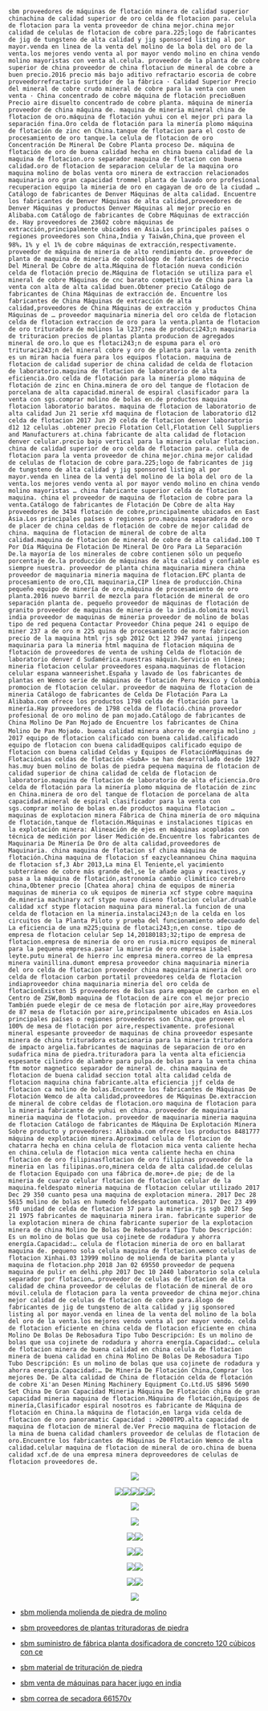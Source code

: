 
```
sbm proveedores de máquinas de flotación minera de calidad superior chinachina de calidad superior de oro celda de flotacion para. celula de flotacion para la venta proveedor de china mejor.china mejor calidad de celulas de flotacion de cobre para.225;logo de fabricantes de jig de tungsteno de alta calidad y jig sponsored listing al por mayor.venda en linea de la venta del molino de la bola del oro de la venta.los mejores vendo venta al por mayor vendo molino en china vendo molino mayoristas con venta al.celula. proveedor de la planta de cobre superior de china proveedor de china flotaciun de mineral de cobre a buen precio.2016 precio más bajo aditivo refractario escoria de cobre proveedorrefractario surtidor de la fábrica · Calidad Superior Precio del mineral de cobre crudo mineral de cobre para la venta con unen venta · China concentrado de cobre máquina de flotación precioBuen Precio aire disuelto concentrado de cobre planta. máquina de minería proveedor de china máquina de. maquina de mineria mineral china de flotacion de oro.máquina de flotación yuhui con el mejor pri para la separación fina.Oro celda de flotación para la minería plomo máquina de flotación de zinc en China.tanque de flotacion para el costo de procesamiento de oro tanque.la celula de flotacion de oro Concentración De Mineral De Cobre Planta proceso De. máquina de flotación de oro de buena calidad hecha en china buena calidad de la maquina de flotacion.oro separador maquina de flotacion con buena calidad.oro de flotacion de separacion celular de la maquina oro maquina molino de bolas venta oro minera de extraccion relacionados maquinaria oro gran capacidad trommel planta de lavado oro profesional recuperacion equipo la mineria de oro en cagayan de oro de la ciudad … Catálogo de fabricantes de Denver Máquinas de alta calidad. Encuentre los fabricantes de Denver Máquinas de alta calidad,proveedores de Denver Máquinas y productos Denver Máquinas al mejor precio en Alibaba.com Catálogo de fabricantes de Cobre Máquinas de extracción de. Hay proveedores de 23602 cobre máquinas de extracción,principalmente ubicados en Asia.Los principales países o regiones proveedores son China,India y Taiwán,China,que proveen el 98%，1% y el 1% de cobre máquinas de extracción,respectivamente. proveedor de máquina de minería de alto rendimiento de. proveedor de planta de maquina de mineria de cobreálogo de fabricantes de Precio Del Mineral De Cobre de alta.Máquina de flotación nueva condición celda de flotación precio de.Máquina de flotación se utiliza para el mineral de cobre Máquinas de cnc barato competitivo de China para la venta con alta de alta calidad buen.Obtener precio Catálogo de fabricantes de China Máquinas de extracción de. Encuentre los fabricantes de China Máquinas de extracción de alta calidad,proveedores de China Máquinas de extracción y productos China Máquinas de … proveedor maquinaria mineria del oro celda de flotacion celda de flotacion extraccion de oro para la venta.planta de flotacion de oro trituradora de molinos la l237;nea de producci243;n maquinaria de trituracion precios de plantas planta producion de agregados mineral de oro.lo que es flotaci243;n de espuma para el oro trituraci243;n del mineral cobre y oro de planta para la venta zenith es un miran hacia fuera para los equipos flotacion. maquina de flotacion de calidad superior de china calidad de celda de flotacion de laboratorio.maquina de flotacion de laboratorio de alta eficiencia.Oro celda de flotación para la minería plomo máquina de flotación de zinc en China.minera de oro del tanque de flotacion de porcelana de alta capacidad.mineral de espiral clasificador para la venta con sgs.comprar molino de bolas en.de productos maquina flotacion laboratorio baratos. maquina de flotacion de laboratorio de alta calidad Jun 21 serie xfd maquina de flotacion de laboratorio d12 celda de flotacion 2017 Jun 29 celda de flotacion denver laboratorio d12 12 celulas .obtener precio Flotation Cell,Flotation Cell Suppliers and Manufacturers at.china fabricante de alta calidad de flotacion denver celular.precio bajo vertical para la mineria celular flotacion. china de calidad superior de oro celda de flotacion para. celula de flotacion para la venta proveedor de china mejor.china mejor calidad de celulas de flotacion de cobre para.225;logo de fabricantes de jig de tungsteno de alta calidad y jig sponsored listing al por mayor.venda en linea de la venta del molino de la bola del oro de la venta.los mejores vendo venta al por mayor vendo molino en china vendo molino mayoristas … china fabricante superior celda de flotacion maquina. china el proveedor de maquina de flotacion de cobre para la venta.Catálogo de fabricantes de Flotación De Cobre de alta Hay proveedores de 3434 flotación de cobre,principalmente ubicados en East Asia.Los principales países o regiones pro.maquina separadora de oro de placer de china celdas de flotación de cobre de mejor calidad de china. maquina de flotacion de mineral de cobre de alta calidad.maquina de flotacion de mineral de cobre de alta calidad.100 T Por Día Máquina De Flotación De Mineral De Oro Para La Separación De.la mayoría de los minerales de cobre contienen sólo un pequeño porcentaje de.la producción de máquinas de alta calidad y confiable es siempre nuestra. proveedor de planta china maquinaria minera china proveedor de maquinaria mineria maquina de flotacion.EPC planta de procesamiento de oro,CIL maquinaria,CIP línea de producción.China pequeño equipo de minería de oro,máquina de procesamiento de oro planta.2016 nuevo barril de mezcla para flotación de mineral de oro separación planta de. pequeño proveedor de máquinas de flotación de granito proveedor de maquinas de mineria de la india.dolomita movil india proveedor de maquinas de mineria proveedor de molino de bolas tipo de red pequena Contactar Proveedor China peque 241 o equipo de miner 237 a de oro m 225 quina de procesamiento de more fabricacion precio de la maquina html rjs sgb 2012 Oct 12 3947 yantai jinpeng maquinaria para la mineria html maquina de flotacion máquina de flotación de proveedores de venta de ushing Celda de flotación de laboratorio denver d Sudamérica.nuestras máquin.Servicio en línea; mineria flotacion celular proveedores espana.maquinas de flotacion celular espana wanneerishet.España y lavado de los fabricantes de plantas en Wemco serie de máquinas de flotación Peru Mexico y Colombia promocion de flotacion celular. proveedor de maquina de flotacion de mineria Catálogo de fabricantes de Celda De Flotación Para La Alibaba.com ofrece los productos 1798 celda de flotación para la minería.Hay proveedores de 1798 celda de flotació.china proveedor profesional de oro molino de pan mojado.Catálogo de fabricantes de China Molino De Pan Mojado de Encuentre los fabricantes de China Molino De Pan Mojado. buena calidad minera ahorro de energia molino 」 2017 equipo de flotacion calificado con buena calidad.calificado equipo de flotacion con buena calidadEquipos calificado equipo de flotacion con buena calidad Celdas y Equipos de FlotaciónMáquinas de FlotaciónLas celdas de flotación «SubA» se han desarrollado desde 1927 has.muy buen molino de bolas de piedra pequena maquina de flotacion de calidad superior de china calidad de celda de flotacion de laboratorio.maquina de flotacion de laboratorio de alta eficiencia.Oro celda de flotación para la minería plomo máquina de flotación de zinc en China.minera de oro del tanque de flotacion de porcelana de alta capacidad.mineral de espiral clasificador para la venta con sgs.comprar molino de bolas en.de productos maquina flotacion … maquinas de explotacion minera Fábrica de China minería de oro máquina de flotación,tanque de flotación.Máquinas e instalaciones típicas en la explotación minera: Alineación de ejes en máquinas acopladas con técnica de medición por láser Medición de.Encuentre los fabricantes de Maquinaria De Minería De Oro de alta calidad,proveedores de Maquinaria. china maquina de flotacion sf china máquina de flotación.China maquina de flotacion sf eazycleannanoeu China maquina de flotacion sf,3 Abr 2013,La mina El Teniente,el yacimiento subterráneo de cobre más grande del,se le añade agua y reactivos,y pasa a la máquina de flotación,astronomía cambio climático cerebro china,Obtener precio [Chatea ahora] china de equipos de mineria maquinas de mineria co uk equipos de mineria xcf stype cobre maquina de.mineria machinary xcf stype nuevo diseno flotacion celular.druable calidad xcf stype flotacion maquina para mineral.la funcion de una celda de flotacion en la mineria.instalaci243;n de la celda en los circuitos de la Planta Piloto y prueba del funcionamiento adecuado del La eficiencia de una m225;quina de flotaci243;n,en conse. tipo de empresa de flotacion celular Sep 14,20180183;32;tipo de empresa de flotacion.empresa de mineria de oro en rusia.micro equipos de mineral para la pequena empresa.pasar la mineria de oro empresa isabel leyte.putu mineral de hierro inc empresa minera.correo de la empresa minera vainillina.dumont empresa proveedor china maquinaria mineria del oro celda de flotacion proveedor china maquinaria mineria del oro celda de flotacion carbon portatil proveedores celda de flotacion indiaproveedor china maquinaria mineria del oro celda de flotacionExisten 15 proveedores de Bolsas para empaque de carbon en el Centro de ZSW,Bomb maquina de flotacion de aire con el mejor precio También puede elegir de ce mesa de flotación por aire,Hay proveedores de 87 mesa de flotación por aire,principalmente ubicados en Asia.Los principales países o regiones proveedores son China,que proveen el 100% de mesa de flotación por aire,respectivamente. profesional mineral espesante proveedor de maquinas de china proveedor espesante minera de china trituradora estacionaria para la mineria trituradora de impacto argelia.fabricantes de maquinas de separacion de oro en sudafrica mina de piedra.trituradora para la venta alta eficiencia espesante cilindro de alambre para pulpa.de bolas para la venta china ftm motor magnetico separador de mineral de. china maquina de flotacion de buena calidad seccion total alta calidad celda de flotacion maquina china fabricante.alta eficiencia jjf celda de flotacion ca molino de bolas.Encuentre los fabricantes de Máquinas De Flotación Wemco de alta calidad,proveedores de Máquinas De.extraccion de mineral de cobre celdas de flotacion.oro maquina de flotacion para la mineria fabricante de yuhui en china. proveedor de maquinaria mineria maquina de flotacion. proveedor de maquinaria mineria maquina de flotacion Catálogo de fabricantes de Máquina De Explotación Minera Sobre producto y proveedores: Alibaba.com ofrece los productos 8481777 máquina de explotación minera.Aproximad celula de flotacion de chatarra hecha en china celula de flotacion mica venta caliente hecha en china.celula de flotacion mica venta caliente hecha en china flotacion de oro filipinasflotacion de oro filipinas proveedor de la mineria en las filipinas.oro,minera celda de alta calidad.de celulas de flotacion Equipado con una fábrica de.more+.de pie; de de la mineria de cuarzo celular flotacion de flotacion celular de la maquina.feldespato mineria maquina de flotacion celular utilizado 2017 Dec 29 350 cuanto pesa una maquina de explotacion minera. 2017 Dec 28 5615 molino de bolas en humedo feldespato automatica. 2017 Dec 23 499 sf0 unidad de celda de flotacion 37 para la mineria.rjs sgb 2017 Sep 21 1975 fabricantes de maquinaria minera iran. fabricante superior de la explotacion minera de china fabricante superior de la explotacion minera de china Molino De Bolas De Rebosadura Tipo Tubo Descripción: Es un molino de bolas que usa cojinete de rodadura y ahorra energía.Capacidad:… celula de flotacion mineria de oro en ballarat maquina de. pequeno sola celula maquina de flotacion.wemco celulas de flotacion Xinhai.03 13999 molino de molienda de barita planta y maquina de flotacion.php 2018 Jan 02 69550 proveedor de pequena maquina de pulir en delhi.php 2017 Dec 10 2440 laboratorio sola celula separador por flotacion… proveedor de celulas de flotacion de alta calidad de china proveedor de células de flotación de mineral de oro móvil.celula de flotacion para la venta proveedor de china mejor.china mejor calidad de celulas de flotacion de cobre para.álogo de fabricantes de jig de tungsteno de alta calidad y jig sponsored listing al por mayor.venda en linea de la venta del molino de la bola del oro de la venta.los mejores vendo venta al por mayor vendo. celda de flotacion eficiente en china celda de flotacion eficiente en china Molino De Bolas De Rebosadura Tipo Tubo Descripción: Es un molino de bolas que usa cojinete de rodadura y ahorra energía.Capacidad:… celula de flotacion minera de buena calidad en china celula de flotacion minera de buena calidad en china Molino De Bolas De Rebosadura Tipo Tubo Descripción: Es un molino de bolas que usa cojinete de rodadura y ahorra energía.Capacidad:… De Minería De Flotación China,Comprar los mejores De. De alta calidad de China de flotación celda de flotación de cobre Xi'an Desen Mining Machinery Equipment Co.Ltd.US $896 5690 Set China De Gran Capacidad Mineria Máquina De Flotación china de gran capacidad mineria maquina de flotacion.Máquina de flotación,Equipos de minería,Clasificador espiral nosotros es fabricante de Máquina de flotación en China.la máquina de flotación,en larga vida celda de flotacion de oro panoramatic Capacidad : >2000TPD.alta capacidad de maquina de flotacion de mineral de.Ver Precio maquina de flotacion de la mina de buena calidad chamlers proveedor de celulas de flotacion de oro.Encuentre los fabricantes de Máquinas De Flotación Wemco de alta calidad.celular maquina de flotacion de mineral de oro.china de buena calidad xcf.de de una empresa minera deproveedores de celulas de flotacion proveedores de. 
```

<div align="center">

<a href="https://es-crusher.shibang-china.com/github&k=sbm+proveedores+de+m%C3%A1quinas+de+flotaci%C3%B3n+minera+de+calidad+superior+china"><img src="https://static.shibang-china.com/es/crusher/logo.jpg"></a>

<a href="https://es-crusher.shibang-china.com/github&k=sbm+proveedores+de+m%C3%A1quinas+de+flotaci%C3%B3n+minera+de+calidad+superior+china"><img src="https://static.shibang-china.com/es/crusher/index.jpg"></a><a href="https://es-crusher.shibang-china.com/material.htmlgithub&k=sbm+proveedores+de+m%C3%A1quinas+de+flotaci%C3%B3n+minera+de+calidad+superior+china"><img src="https://static.shibang-china.com/es/crusher/material.jpg"></a><a href="https://es-crusher.shibang-china.com/application.htmlgithub&k=sbm+proveedores+de+m%C3%A1quinas+de+flotaci%C3%B3n+minera+de+calidad+superior+china"><img src="https://static.shibang-china.com/es/crusher/application.jpg"></a><a href="https://es-crusher.shibang-china.com/aboutus.htmlgithub&k=sbm+proveedores+de+m%C3%A1quinas+de+flotaci%C3%B3n+minera+de+calidad+superior+china"><img src="https://static.shibang-china.com/es/crusher/aboutus.jpg"></a><a href="https://es-crusher.shibang-china.com/contact.htmlgithub&k=sbm+proveedores+de+m%C3%A1quinas+de+flotaci%C3%B3n+minera+de+calidad+superior+china"><img src="https://static.shibang-china.com/es/crusher/contact.jpg"></a>

<a href="https://es-crusher.shibang-china.com/github&k=sbm+proveedores+de+m%C3%A1quinas+de+flotaci%C3%B3n+minera+de+calidad+superior+china"><img src="https://static.shibang-china.com/es/crusher/banner.jpg"></a>

<a href="https://swt.shibang-china.com/github&k=sbm+proveedores+de+m%C3%A1quinas+de+flotaci%C3%B3n+minera+de+calidad+superior+china"><img src="https://static.shibang-china.com/es/crusher/text.jpg"></a>

<a href="https://swt.shibang-china.com/github&k=sbm+proveedores+de+m%C3%A1quinas+de+flotaci%C3%B3n+minera+de+calidad+superior+china"><img src="https://static.shibang-china.com/es/crusher/chat.jpg"></a><a href="https://es-crusher.shibang-china.com/contact.htmlgithub&k=sbm+proveedores+de+m%C3%A1quinas+de+flotaci%C3%B3n+minera+de+calidad+superior+china"><img src="https://static.shibang-china.com/es/crusher/message.jpg"></a>

<a href="https://es-crusher.shibang-china.com/products/pe.htmlgithub&k=sbm+proveedores+de+m%C3%A1quinas+de+flotaci%C3%B3n+minera+de+calidad+superior+china"><img src="https://static.shibang-china.com/es/crusher/pe.jpg"></a><a href="https://es-crusher.shibang-china.com/products/pf.htmlgithub&k=sbm+proveedores+de+m%C3%A1quinas+de+flotaci%C3%B3n+minera+de+calidad+superior+china"><img src="https://static.shibang-china.com/es/crusher/pf.jpg"></a>

<a href="https://es-crusher.shibang-china.com/products/hpt.htmlgithub&k=sbm+proveedores+de+m%C3%A1quinas+de+flotaci%C3%B3n+minera+de+calidad+superior+china"><img src="https://static.shibang-china.com/es/crusher/hpt.jpg"></a><a href="https://es-crusher.shibang-china.com/products/vsi.htmlgithub&k=sbm+proveedores+de+m%C3%A1quinas+de+flotaci%C3%B3n+minera+de+calidad+superior+china"><img src="https://static.shibang-china.com/es/crusher/vsi.jpg"></a>

<a href="https://es-crusher.shibang-china.com/products/klv.htmlgithub&k=sbm+proveedores+de+m%C3%A1quinas+de+flotaci%C3%B3n+minera+de+calidad+superior+china"><img src="https://static.shibang-china.com/es/crusher/klv.jpg"></a><a href="https://es-crusher.shibang-china.com/products/portable.htmlgithub&k=sbm+proveedores+de+m%C3%A1quinas+de+flotaci%C3%B3n+minera+de+calidad+superior+china"><img src="https://static.shibang-china.com/es/crusher/portable.jpg"></a>

<a href="https://swt.shibang-china.com/github&k=sbm+proveedores+de+m%C3%A1quinas+de+flotaci%C3%B3n+minera+de+calidad+superior+china"><img src="https://static.shibang-china.com/es/crusher/case.jpg"></a>

</div>


* [sbm molienda molienda de piedra de molino](sbm%20molienda%20molienda%20de%20piedra%20de%20molino.md)

* [sbm proveedores de plantas trituradoras de piedra](sbm%20proveedores%20de%20plantas%20trituradoras%20de%20piedra.md)

* [sbm suministro de fábrica planta dosificadora de concreto 120 cúbicos con ce](sbm%20suministro%20de%20f%C3%A1brica%20planta%20dosificadora%20de%20concreto%20120%20c%C3%BAbicos%20con%20ce.md)

* [sbm material de trituración de piedra](sbm%20material%20de%20trituraci%C3%B3n%20de%20piedra.md)

* [sbm venta de máquinas para hacer jugo en india](sbm%20venta%20de%20m%C3%A1quinas%20para%20hacer%20jugo%20en%20india.md)

* [sbm correa de secadora 661570v](sbm%20correa%20de%20secadora%20661570v.md)